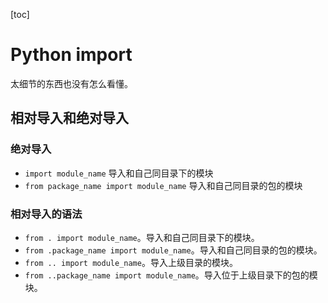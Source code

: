 [toc]

# Python import

太细节的东西也没有怎么看懂。

## 相对导入和绝对导入

### 绝对导入

- `import module_name` 导入和自己同目录下的模块
- `from package_name import module_name`  导入和自己同目录的包的模块

### 相对导入的语法

- `from . import module_name`。导入和自己同目录下的模块。
- `from .package_name import module_name`。导入和自己同目录的包的模块。
- `from .. import module_name`。导入上级目录的模块。
- `from ..package_name import module_name`。导入位于上级目录下的包的模块。